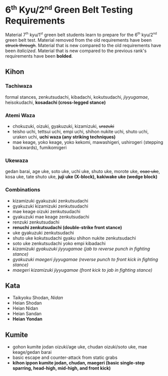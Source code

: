<!-- markdownlint-disable no-inline-html -->
# 6<sup><small>th</small></sup> Kyu/2<sup><small>nd</small></sup> Green Belt Testing Requirements

Material 7<sup><small>th</small></sup> kyu/1<sup><small>st</small></sup> green belt students learn to prepare for
the 6<sup><small>th</small></sup> kyu/2<sup><small>nd</small></sup> green belt test.
Material removed from the old requirements have been ~~struck through~~.
Material that is new compared to the old requirements have been *italicized*.
Material that is new compared to the previous rank's requirements have been **bolded**.

## Kihon

### Tachiwaza

formal stances, zenkutsudachi, kibadachi, kokutsudachi, *jiyyugamae*, heisokudachi, **kosadachi (cross-legged stance)**

### Atemi Waza

* chokuzuki, oizuki, gyakuzuki, kizamizuki, ~~urazuki~~
* teisho uchi, tettsui uchi, empi uchi, shihon nukite uchi, shuto uchi, uraken uchi, **uchi waza (any striking techniques)**
* mae keage, yoko keage, yoko kekomi, mawashigeri, ushirogeri (stepping backwards), fumikomigeri

### Ukewaza

gedan barai, age uke, soto uke, uchi uke, shuto uke, morote uke, ~~osae uke~~, kosa uke, tate shuto uke, **juji uke (X-block), kakiwake uke (wedge block)**

### Combinations

* kizamizuki gyakuzuki zenkutsudachi
* gyakuzuki kizamizuki zenkutsudachi
* mae keage oizuki zenkutsudachi
* gyakuzuki mae keage zenkutsudachi
* renzuki zenkutsudachi
* **renuchi zenkutsudachi (double-strike front stance)**
* uke gyakuzuki zenkutsudachi
* shuto uke kokutsudachi gyaku shihon nukite zenkutsudachi
* soto uke zenkutsudachi yoko empi kibadachi
* *kizamizuki gyakuzuki jiyyugamae (jab to reverse punch in fighting stance)*
* *gyakuzuki maegeri jiyyugamae (reverse punch to front kick in fighting stance)*
* *maegeri kizamizuki jiyyugamae (front kick to jab in fighting stance)*

## Kata

* Taikyoku Shodan, *Nidan*
* Heian Shodan
* Heian Nidan
* Heian Sandan
* **Heian Yondan**

## Kumite

* gohon kumite jodan oizuki/age uke, chudan oizuki/soto uke, mae keage/gedan barai
* basic escape and counter-attack from static grabs
* **kihon ippon kumite jodan, chudan, maegeri (basic single-step sparring, head-high, mid-high, and front kick)**

